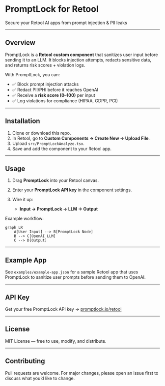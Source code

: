 # PromptLock for Retool

Secure your Retool AI apps from prompt injection & PII leaks

---

## Overview

PromptLock is a **Retool custom component** that sanitizes user input before sending it to an LLM. It blocks injection attempts, redacts sensitive data, and returns risk scores + violation logs.

With PromptLock, you can:

* ✅ Block prompt injection attacks
* ✅ Redact PII/PHI before it reaches OpenAI
* ✅ Receive a **risk score (0–100)** per input
* ✅ Log violations for compliance (HIPAA, GDPR, PCI)

---

## Installation

1. Clone or download this repo.
2. In Retool, go to **Custom Components → Create New → Upload File**.
3. Upload `src/PromptLockAnalyze.tsx`.
4. Save and add the component to your Retool app.

---

## Usage

1. Drag **PromptLock** into your Retool canvas.
2. Enter your **PromptLock API key** in the component settings.
3. Wire it up:

   * **Input → PromptLock → LLM → Output**

Example workflow:

```mermaid
graph LR
    A[User Input] --> B[PromptLock Node]
    B --> C[OpenAI LLM]
    C --> D[Output]
```

---

## Example App

See `examples/example-app.json` for a sample Retool app that uses PromptLock to sanitize user prompts before sending them to OpenAI.

---

## API Key

Get your free PromptLock API key → [promptlock.io/retool](https://promptlock.io/retool)

---

## License

MIT License — free to use, modify, and distribute.

---

## Contributing

Pull requests are welcome. For major changes, please open an issue first to discuss what you’d like to change.

